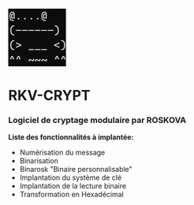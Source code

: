 ![Logo](https://raw.githubusercontent.com/Roskova/RKV-CRYPT/main/logo.png)
# RKV-CRYPT
### Logiciel de cryptage modulaire par ROSKOVA
**Liste des fonctionnalités à implantée:**
* Numérisation du message			
* Binarisation              		
* Binarosk "Binaire personnalisable"
* Implantation du système de clé	
* Implantation de la lecture binaire
* Transformation en Hexadécimal		
